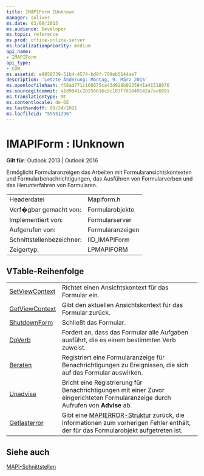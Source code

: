 ```yaml
---
title: IMAPIForm IUnknown
manager: soliver
ms.date: 03/09/2015
ms.audience: Developer
ms.topic: reference
ms.prod: office-online-server
ms.localizationpriority: medium
api_name:
- IMAPIForm
api_type:
- COM
ms.assetid: e9059739-51b4-4574-bd0f-709eb5144ae7
description: 'Letzte Änderung: Montag, 9. März 2015'
ms.openlocfilehash: f58ad771c166675ca43d928b9135941a41518976
ms.sourcegitcommit: a1d9041c20256616c9c183f7d1049142a7ac6991
ms.translationtype: MT
ms.contentlocale: de-DE
ms.lasthandoff: 09/24/2021
ms.locfileid: "59551296"
---
```

# <a name="imapiform--iunknown"></a>IMAPIForm : IUnknown

  
  
**Gilt für**: Outlook 2013 | Outlook 2016 
  
Ermöglicht Formularanzeigen das Arbeiten mit Formularansichtskontexten und Formularbenachrichtigungen, das Ausführen von Formularverben und das Herunterfahren von Formularen.
  
|||
|:-----|:-----|
|Headerdatei  <br/> |Mapiform.h  <br/> |
|Verf�gbar gemacht von:  <br/> |Formularobjekte  <br/> |
|Implementiert von:  <br/> |Formularserver  <br/> |
|Aufgerufen von:  <br/> |Formularanzeigen  <br/> |
|Schnittstellenbezeichner:  <br/> |IID_IMAPIForm  <br/> |
|Zeigertyp:  <br/> |LPMAPIFORM  <br/> |
   
## <a name="vtable-order"></a>VTable-Reihenfolge

|||
|:-----|:-----|
|[SetViewContext](imapiform-setviewcontext.md) <br/> |Richtet einen Ansichtskontext für das Formular ein.  <br/> |
|[GetViewContext](imapiform-getviewcontext.md) <br/> |Gibt den aktuellen Ansichtskontext für das Formular zurück.  <br/> |
|[ShutdownForm](imapiform-shutdownform.md) <br/> |Schließt das Formular.  <br/> |
|[DoVerb](imapiform-doverb.md) <br/> |Fordert an, dass das Formular alle Aufgaben ausführt, die es einem bestimmten Verb zuweist.  <br/> |
|[Beraten](imapiform-advise.md) <br/> |Registriert eine Formularanzeige für Benachrichtigungen zu Ereignissen, die sich auf das Formular auswirken.  <br/> |
|[Unadvise](imapiform-unadvise.md) <br/> |Bricht eine Registrierung für Benachrichtigungen mit einer Zuvor eingerichteten Formularanzeige durch Aufrufen von **Advise** ab.  <br/> |
|[Getlasterror](imapiform-getlasterror.md) <br/> |Gibt eine [MAPIERROR-Struktur](mapierror.md) zurück, die Informationen zum vorherigen Fehler enthält, der für das Formularobjekt aufgetreten ist.  <br/> |
   
## <a name="see-also"></a>Siehe auch



[MAPI-Schnittstellen](mapi-interfaces.md)

